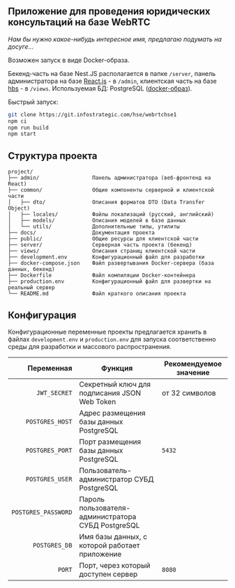 ## Приложение для проведения юридических консультаций на базе WebRTC

*Нам бы нужно какое-нибудь интересное имя, предлагаю подумать на досуге...*

Возможен запуск в виде Docker-образа. 

Бекенд-часть на базе Nest.JS располагается в папке `/server`, панель администратора на базе [React.js](https://reactjs.org) - в `/admin`, клиентская часть на базе [hbs](https://github.com/pillarjs/hbs) - в `/views`. Используемая БД: PostgreSQL ([docker-образ](https://hub.docker.com/_/postgres)).

Быстрый запуск:
```bash
git clone https://git.infostrategic.com/hse/webrtchse1
npm ci
npm run build
npm start
```
## Структура проекта
```
project/
├── admin/                 Панель администратора (веб-фронтенд на React)
├── common/                Общие компоненты серверной и клиентской части
│   ├── dto/               Описания форматов DTO (Data Transfer Object)
│   ├── locales/           Файлы локализаций (русский, английский)
│   ├── models/            Описания моделей в базе данных
│   └── utils/             Дополнительные типы, утилиты
├── docs/                  Документация проекта
├── public/                Общие ресурсы для клиентской части
├── server/                Серверная часть проекта (бекенд)
├── views/                 Описания страниц клиентской части
├── development.env        Конфигурационный файл для разработки
├── docker-compose.json    Файл развертывания Docker-сервера (база данных, бекенд)
├── Dockerfile             Файл компиляции Docker-контейнера
├── production.env         Конфигурационный файл для развертки на реальный сервер
└── README.md              Файл краткого описания проекта
```

## Конфигурация

Конфигурационные переменные проекты предлагается хранить в файлах `development.env` и `production.env` для запуска соответственно среды для разработки и массового распространения.

| Переменная          | Функция                                            | Рекомендуемое значение |
|--------------------:|----------------------------------------------------|----------|
| `JWT_SECRET`        | Секретный ключ для подписания JSON Web Token | от 32 символов
| `POSTGRES_HOST`     | Адрес размещения базы данных PostgreSQL |
| `POSTGRES_PORT`     | Порт размещения базы данных PostgreSQL | `5432`
| `POSTGRES_USER`     | Пользователь-администратор СУБД PostgreSQL
| `POSTGRES_PASSWORD` | Пароль пользователя-администратора СУБД PostgreSQL
| `POSTGRES_DB`       | Имя базы данных, с которой работает приложение
| `PORT`              | Порт, через который доступен сервер | `8080`